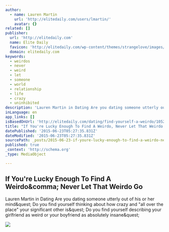 ```yaml
---
author:
  - name: Lauren Martin
    url: 'http://elitedaily.com/users/lmartin/'
    avatar: {}
related: []
publisher:
  url: 'http://elitedaily.com'
  name: Elite Daily
  favicon: 'http://elitedaily.com/wp-content/themes/strangelove/images/favicon.ico'
  domain: elitedaily.com
keywords:
  - weirdos
  - never
  - weird
  - let
  - someone
  - world
  - relationship
  - life
  - crazy
  - uninhibited
description: 'Lauren Martin in Dating Are you dating someone utterly out of his or her mind? Do you find yourself thinking about how crazy and "all over the place" your significant other is? Do you find yourself describing your girlfriend as weird or your boyfriend as absolutely insane?'
inLanguage: en
app_links: []
isBasedOnUrl: 'http://elitedaily.com/dating/find-yourself-a-weirdo/1052393/'
title: "If You're Lucky Enough To Find A Weirdo, Never Let That Weirdo Go"
datePublished: '2015-06-23T05:27:35.831Z'
dateModified: '2015-06-23T05:27:35.831Z'
sourcePath: _posts/2015-06-23-if-youre-lucky-enough-to-find-a-weirdo-never-let-that-weir.md
published: true
_context: 'http://schema.org'
_type: MediaObject

---
```

<article style=""><h1>If You're Lucky Enough To Find A Weirdo&amp;comma; Never Let That Weirdo Go</h1><p>Lauren Martin in Dating Are you dating someone utterly out of his or her mind&amp;quest; Do you find yourself thinking about how crazy and "all over the place" your significant other is&amp;quest; Do you find yourself describing your girlfriend as weird or your boyfriend as absolutely insane&amp;quest;</p><img src="http://cdn29.elitedaily.com/wp-content/uploads/2015/06/tumblr_nowzfaH1IR1rzs2lno1_1280.jpg" /></article>